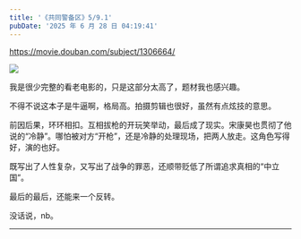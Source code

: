 ```yaml
---
title: '《共同警备区》5/9.1'
pubDate: '2025 年 6 月 28 日 04:19:41'
---
```



https://movie.douban.com/subject/1306664/

![](https://md.p1gd0g.cc/img2.doubanio.com/view/photo/s_ratio_poster/public/p1603485241.webp)

我是很少完整的看老电影的，只是这部分太高了，题材我也感兴趣。

不得不说这本子是牛逼啊，格局高。拍摄剪辑也很好，虽然有点炫技的意思。

前因后果，环环相扣。互相拔枪的开玩笑举动，最后成了现实。宋康昊也贯彻了他说的“冷静”。哪怕被对方“开枪”，还是冷静的处理现场，把两人放走。这角色写得好，演的也好。

既写出了人性复杂，又写出了战争的罪恶，还顺带贬低了所谓追求真相的“中立国”。

最后的最后，还能来一个反转。

没话说，nb。

---

